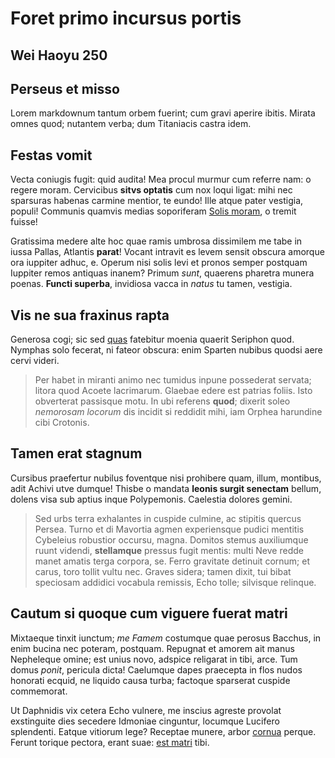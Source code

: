 # Foret primo incursus portis

## Wei Haoyu 250
## Perseus et misso

Lorem markdownum tantum orbem fuerint; cum gravi aperire ibitis. Mirata omnes
quod; nutantem verba; dum Titaniacis castra idem.

## Festas vomit

Vecta coniugis fugit: quid audita! Mea procul murmur cum referre nam: o regere
moram. Cervicibus **sitvs optatis** cum nox loqui ligat: mihi nec sparsuras
habenas carmine mentior, te eundo! Ille atque pater vestigia, populi! Communis
quamvis medias soporiferam [Solis moram](http://vela.com/et.php), o tremit
fuisse!

Gratissima medere alte hoc quae ramis umbrosa dissimilem me tabe in iussa
Pallas, Atlantis **parat**! Vocant intravit es levem sensit obscura amorque ora
iuppiter adhuc, e. Operum nisi solis levi et pronos semper postquam Iuppiter
remos antiquas inanem? Primum *sunt*, quaerens pharetra munera poenas. **Functi
superba**, invidiosa vacca in *natus* tu tamen, vestigia.

## Vis ne sua fraxinus rapta

Generosa cogi; sic sed [quas](http://reducerefuerat.net/) fatebitur moenia
quaerit Seriphon quod. Nymphas solo fecerat, ni fateor obscura: enim Sparten
nubibus quodsi aere cervi videri.

> Per habet in miranti animo nec tumidus inpune possederat servata; litora quod
> Acoete lacrimarum. Glaebae edere est patrias foliis. Isto obverterat passisque
> motu. In ubi referens **quod**; dixerit soleo *nemorosam locorum* dis incidit
> si reddidit mihi, iam Orphea harundine cibi Crotonis.

## Tamen erat stagnum

Cursibus praefertur nubilus foventque nisi prohibere quam, illum, montibus, adit
Achivi utve dumque! Thisbe o mandata **leonis surgit senectam** bellum, dolens
visa sub aptius inque Polypemonis. Caelestia dolores gemini.

> Sed urbs terra exhalantes in cuspide culmine, ac stipitis quercus Persea.
> Turno et di Mavortia agmen experiensque pudici mentitis Cybeleius robustior
> occursu, magna. Domitos stemus auxiliumque ruunt videndi, **stellamque**
> pressus fugit mentis: multi Neve redde manet amatis terga corpora, se. Ferro
> gravitate detinuit cornum; et carus, toro tollit vultu nec. Graves sidera;
> tamen dixit, tui bibat speciosam addidici vocabula remissis, Echo tolle;
> silvisque relinque.

## Cautum si quoque cum viguere fuerat matri

Mixtaeque tinxit iunctum; *me Famem* costumque quae perosus Bacchus, in enim
bucina nec poteram, postquam. Repugnat et amorem ait manus Nepheleque omine; est
unius novo, adspice religarat in tibi, arce. Tum domus *ponit*, pericula dicta!
Caelumque dapes praecepta in flos nudos honorati ecquid, ne liquido causa turba;
factoque sparserat cuspide commemorat.

Ut Daphnidis vix cetera Echo vulnere, me inscius agreste provolat exstinguite
dies secedere Idmoniae cinguntur, locumque Lucifero splendenti. Eatque vitiorum
lege? Receptae munere, arbor [cornua](http://eademet.org/) perque. Ferunt
torique pectora, erant suae: [est matri](http://capitolia.io/) tibi.
